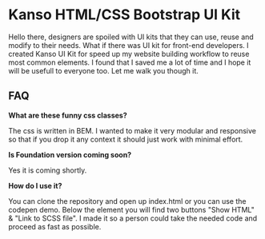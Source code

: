 # Kanso HTML/CSS Bootstrap UI Kit

Hello there, designers are spoiled with UI kits that they can use, reuse and modify to their needs. What if there was UI kit for front-end developers. I created Kanso UI Kit for speed up my website building workflow to reuse most common elements. I found that I saved me a lot of time and I hope it will be usefull to everyone too. Let me walk you though it.


FAQ
--------------

**What are these funny css classes?**

The css is written in BEM. I wanted to make it very modular and responsive so that if you drop it any context it should just work with minimal effort.

**Is Foundation version coming soon?**

Yes it is coming shortly.

**How do I use it?**

You can clone the repository and open up index.html or you can use the codepen demo. Below the element you will find two buttons "Show HTML" & "Link to SCSS file". I made it so a person could take the needed code and proceed as fast as possible.
